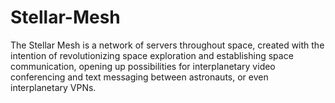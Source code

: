 # Stellar-Mesh
The Stellar Mesh is a network of servers throughout space, created with the intention of revolutionizing space exploration and establishing space communication, opening up possibilities for interplanetary video conferencing and text messaging between astronauts, or even interplanetary VPNs.
